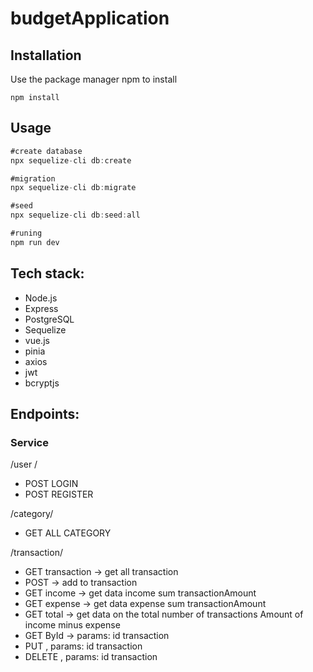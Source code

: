 # budgetApplication

## Installation
Use the package manager npm to install

```
npm install
```
## Usage

```js
#create database
npx sequelize-cli db:create

#migration
npx sequelize-cli db:migrate

#seed
npx sequelize-cli db:seed:all

#runing
npm run dev
```
## Tech stack:

- Node.js
- Express
- PostgreSQL
- Sequelize
- vue.js
- pinia
- axios
- jwt
- bcryptjs

## Endpoints:

### Service

/user /
- POST LOGIN
- POST REGISTER

/category/
- GET ALL CATEGORY

/transaction/
- GET transaction -> get all transaction
- POST    -> add to transaction
- GET income -> get data income sum transactionAmount 
- GET expense -> get data expense sum transactionAmount
- GET total -> get data on the total number of transactions Amount of income minus expense
- GET ById -> params: id transaction
- PUT , params: id transaction 
- DELETE , params: id transaction 

